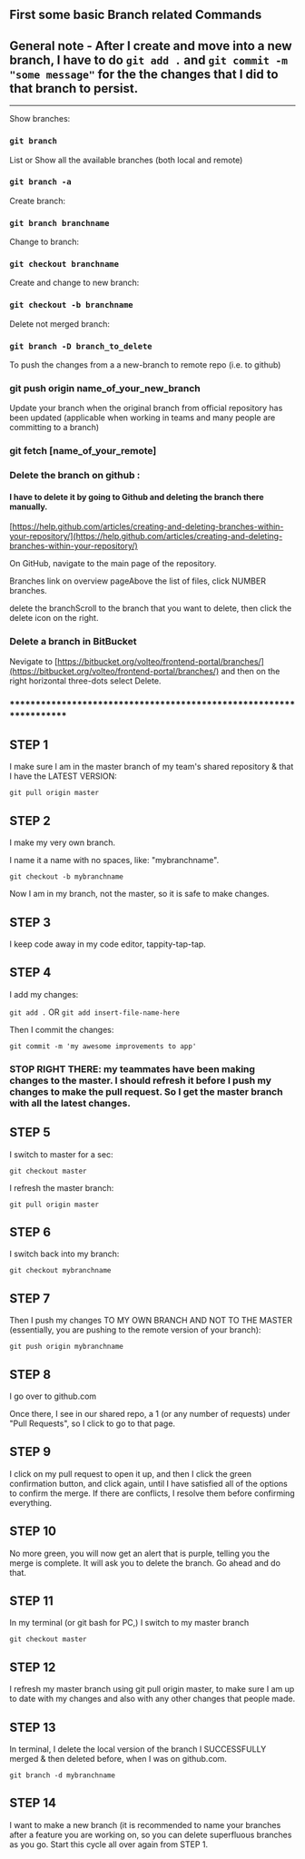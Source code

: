 ## First some basic Branch related Commands

## General note - After I create and move into a new branch, I have to do ``git add .`` and ``git commit -m "some message"`` for the the changes that I did to that branch to persist.


-------------------
Show branches:

### `git branch`

List or Show all the available branches (both local and remote)

### `git branch -a`

Create branch:

### `git branch branchname`

Change to branch:

### `git checkout branchname`

Create and change to new branch:

### `git checkout -b branchname`

Delete not merged branch:

### `git branch -D branch_to_delete`


To push the changes from a a new-branch to remote repo (i.e. to github)

### git push origin name_of_your_new_branch

Update your branch when the original branch from official repository has been updated (applicable when working in teams and many people are committing to a branch)

### git fetch [name_of_your_remote]


### Delete the branch on github :

#### I have to delete it by going to Github and deleting the branch there manually.

[https://help.github.com/articles/creating-and-deleting-branches-within-your-repository/](https://help.github.com/articles/creating-and-deleting-branches-within-your-repository/)

On GitHub, navigate to the main page of the repository.

Branches link on overview pageAbove the list of files, click  NUMBER branches.

delete the branchScroll to the branch that you want to delete, then click the delete icon on the right.

### Delete a branch in BitBucket

Nevigate to [https://bitbucket.org/volteo/frontend-portal/branches/](https://bitbucket.org/volteo/frontend-portal/branches/) and then on the right horizontal three-dots select Delete.


### ******************************************************************

## STEP 1

I make sure I am in the master branch of my team's shared repository & that I have the LATEST VERSION:

``git pull origin master``

## STEP 2

I make my very own branch.

I name it a name with no spaces, like: "mybranchname".

``git checkout -b mybranchname``

Now I am in my branch, not the master, so it is safe to make changes.

## STEP 3

I keep code away in my code editor, tappity-tap-tap.

## STEP 4

I add my changes:

``git add .``  OR ``git add insert-file-name-here``

Then I commit the changes:

``git commit -m 'my awesome improvements to app'``

### STOP RIGHT THERE: my teammates have been making changes to the master. I should refresh it before I push my changes to make the pull request. So I get the master branch with all the latest changes.

## STEP 5

I switch to master for a sec:

``git checkout master``

I refresh the master branch:

``git pull origin master``

## STEP 6

I switch back into my branch:

``git checkout mybranchname``

## STEP 7

Then I push my changes TO MY OWN BRANCH AND NOT TO THE MASTER (essentially, you are pushing to the remote version of your branch):

``git push origin mybranchname``

## STEP 8

I go over to github.com

Once there, I see in our shared repo, a 1 (or any number of requests) under "Pull Requests", so I click to go to that page.

## STEP 9

I click on my pull request to open it up, and then I click the green confirmation button, and click again, until I have satisfied all of the options to confirm the merge. If there are conflicts, I resolve them before confirming everything.


## STEP 10

No more green, you will now get an alert that is purple, telling you the merge is complete. It will ask you to delete the branch. Go ahead and do that.

## STEP 11

In my terminal (or git bash for PC,) I switch to my master branch

``git checkout master``

## STEP 12

I refresh my master branch using git pull origin master, to make sure I am up to date with my changes and also with any other changes that people made.

## STEP 13

In terminal, I delete the local version of the branch I SUCCESSFULLY merged & then deleted before, when I was on github.com.

``git branch -d mybranchname``

## STEP 14

I want to make a new branch (it is recommended to name your branches after a feature you are working on, so you can delete superfluous branches as you go. Start this cycle all over again from STEP 1.
